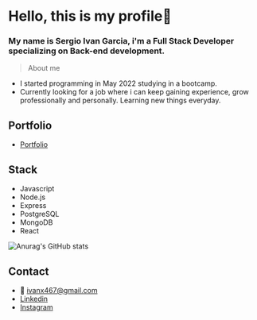 # Hello, this is my profile👋

### My name is Sergio Ivan Garcia, i'm a Full Stack Developer specializing on Back-end development.
> About me
- I started programming in May 2022 studying in a bootcamp.
- Currently looking for a job where i can keep gaining experience, grow professionally and personally. 
Learning new things everyday.

## Portfolio
- [Portfolio](https://ivan-garcia.netlify.app/)

## Stack
- Javascript
- Node.js
- Express
- PostgreSQL
- MongoDB
- React

![Anurag's GitHub stats](https://github-readme-stats.vercel.app/api?username=x1vaan&show_icons=true&theme=tokyonight)

## Contact
- 📧 ivanx467@gmail.com
- [Linkedin](https://www.linkedin.com/in/sergio-ivan-garcia/)
- [Instagram](https://www.instagram.com/_garciaivann/)
